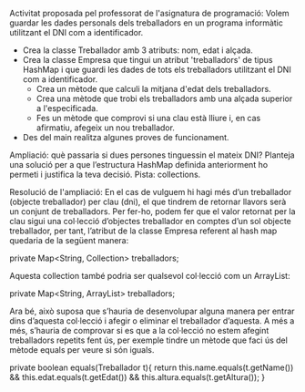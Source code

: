 Activitat proposada pel professorat de l'asignatura de programació:
Volem guardar les dades personals dels treballadors en un programa informàtic utilitzant el
DNI com a identificador.
  - Crea la classe Treballador amb 3 atributs: nom, edat i alçada.
  - Crea la classe Empresa que tingui un atribut 'treballadors' de tipus HashMap i que
    guardi les dades de tots els treballadors utilitzant el DNI com a identificador.
    - Crea un mètode que calculi la mitjana d'edat dels treballadors.
    - Crea una mètode que trobi els treballadors amb una alçada superior a l'especificada.
    - Fes un mètode que comprovi si una clau està lliure i, en cas afirmatiu, afegeix un nou treballador.
  - Des del main realitza algunes proves de funcionament.

Ampliació: què passaria si dues persones tinguessin el mateix DNI? Planteja una solució per a que l’estructura
HashMap definida anteriorment ho permeti i justifica la teva decisió. Pista: collections.

Resolució de l'ampliació:
En el cas de vulguem hi hagi més d’un treballador (objecte treballador) per clau (dni), el que tindrem de retornar llavors serà un conjunt de treballadors. 
Per fer-ho, podem fer que el valor retornat per la clau sigui una col·lecció d’objectes treballador en comptes d’un sol objecte treballador, per tant, l’atribut 
de la classe Empresa referent al hash map quedaria de la següent manera:

private Map<String, Collection<Treballador>> treballadors;

Aquesta collection també podria ser qualsevol col·lecció com un ArrayList:

private Map<String, ArrayList<Treballador>> treballadors;

Ara bé, això suposa que s’hauria de desenvolupar alguna manera per entrar dins d’aquesta col·lecció i afegir  o eliminar el treballador d’aquesta. 
A més a més, s’hauria de comprovar si es que a la col·lecció no estem afegint treballadors repetits fent ús, per exemple tindre un mètode  que faci 
ús del mètode equals per veure si són iguals.

private boolean equals(Treballador t){
     return this.name.equals(t.getName()) && this.edat.equals(t.getEdat()) && this.altura.equals(t.getAltura());
}

